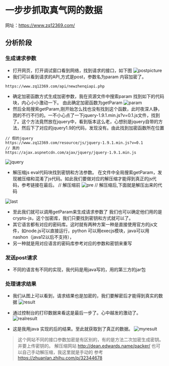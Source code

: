 # 一步步抓取真气网的数据
网址：https://www.zq12369.com/
## 分析阶段
### 生成请求参数
- 打开网页，打开调试窗口看到网络，找到请求的接口，如下图
 ![postpicture](https://www.cnblogs.com/images/cnblogs_com/ants_double/1413361/o_01.png)
- 我们可以看到请求的API,方式是post，参数名为param 内容加密了。
```
https://www.zq12369.com/api/newzhenqiapi.php
```  
- 确定加密函数方式生成加密参数，我在资源文件中搜索param 找到如下的代码块，内心小小激动一下。
由此确定加密函数为getParam
![param](https://www.cnblogs.com/images/cnblogs_com/ants_double/1413361/o_02.png)
- 然后全局搜索getParam,刚开始怎么找也没有找到这个函数，此时夜深人静，困的不行不行的。一不小心点了一下jquery-1.9.1.min.js?v=0.1.js文件，找到了。这个方法竟然放在jquery中，看到版本这么老，心想别是jquery自带的方法，然后下了对应的jquery1.9的代码，发现没有。由此找到加密函数所在位置
```
// 假的jquery
https://www.zq12369.com/resource/js/jquery-1.9.1.min.js?v=0.1
// 真的
https://ajax.aspnetcdn.com/ajax/jquery/jquery-1.9.1.min.js  

```  

![jquery](https://www.cnblogs.com/images/cnblogs_com/ants_double/1413361/o_03.png)
- 解压缩js eval代码块找到密钥和方法参数。 
在文件中全局搜索getParam，发现被压缩和混淆了js代码。如此我们要做对应的解压缩才能得到真正的js代码，参考链接在最后。
// 解压缩前
![pre](https://www.cnblogs.com/images/cnblogs_com/ants_double/1413361/o_04.png)
// 解压缩后,下面就是解压出来的代码  

![last](https://www.cnblogs.com/images/cnblogs_com/ants_double/1413361/o_05.png)
  
- 至此我们就可以调用getParam来生成请求参数了 我们也可以确定他们用的是crypto-js，这个加密库，我们只要找到密钥和方式就可以了。 
- 其它语言都有对应的密码库。这时就有两种方案一种是直接使用官方的js文件，如node.js可以直接运行，python 可以用execjs模块，java可以用nashon（java12以后不支持），
- 另一种就是用对应语言的密码库参考对应的参数和密钥来重写
### 发送post请求
- 不同的语言有不同的实现，我代码是用java写的，用的第三方的jar包
### 处理请求结果
- 我们从图上可以看到，请求结果也是加密的，我们要解密后才能得到真实的数据
![result](https://www.cnblogs.com/images/cnblogs_com/ants_double/1413361/o_06.png)
- 通过控制台的打印数据来看这是最后一步了。心中越发的激动了。
![realresult](https://www.cnblogs.com/images/cnblogs_com/ants_double/1413361/o_07.png)

- 这是我用java 实现的后的结果。至此就获取到了真正的数据。
![myresult](https://www.cnblogs.com/images/cnblogs_com/ants_double/1413361/o_08.png)

> 这个网站不同的接口参数加密是有区别的，有的是方法二次加密生成密钥。并要上传密钥的。
> 解压缩网站 http://dean.edwards.name/packer/
> 也可以自己手动解压缩，我这里就是手动的 参考 https://zhuanlan.zhihu.com/p/32344678
